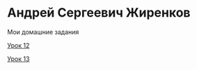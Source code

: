 # Андрей Сергеевич  Жиренков
Мои домашние задания


[Урок 12](https://zhirenkov.github.io/lesson_12/ "Моя готовая домашка")

[Урок 13](https://zhirenkov.github.io/Lesson_13// "Моя готовая домашка")

